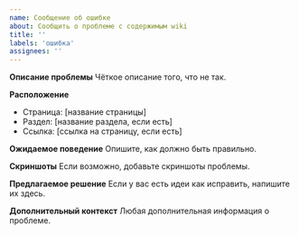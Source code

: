 ```yaml
---
name: Сообщение об ошибке
about: Сообщить о проблеме с содержимым wiki
title: ''
labels: 'ошибка'
assignees: ''
---
```


**Описание проблемы**
Чёткое описание того, что не так.

**Расположение**
- Страница: [название страницы]
- Раздел: [название раздела, если есть]
- Ссылка: [ссылка на страницу, если есть]

**Ожидаемое поведение**
Опишите, как должно быть правильно.

**Скриншоты**
Если возможно, добавьте скриншоты проблемы.

**Предлагаемое решение**
Если у вас есть идеи как исправить, напишите их здесь.

**Дополнительный контекст**
Любая дополнительная информация о проблеме. 